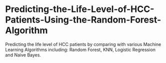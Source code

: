 # Predicting-the-Life-Level-of-HCC-Patients-Using-the-Random-Forest-Algorithm
Predicting the life level of HCC patients by comparing with various Machine Learning Algorithms including: Random Forest, KNN, Logistic Regression and Naive Bayes.
